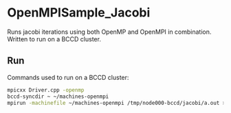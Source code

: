 # OpenMPISample_Jacobi
Runs jacobi iterations using both OpenMP and OpenMPI in combination. Written to run on a BCCD cluster.


## Run
Commands used to run on a BCCD cluster:

```bash
mpicxx Driver.cpp -openmp
bccd-syncdir ~ ~/machines-openmpi
mpirun -machinefile ~/machines-openmpi /tmp/node000-bccd/jacobi/a.out > Jacobi.ppm
```
